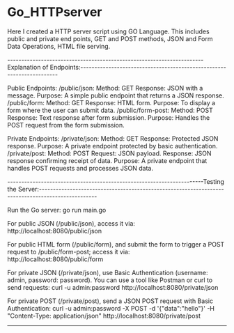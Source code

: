 # Go_HTTPserver
Here I created a HTTP server script using GO Language. This includes public and private end points, GET and POST methods, JSON and Form Data Operations, HTML file serving.

----------------------------------------------------------------------Explanation of Endpoints:----------------------------------------------------------------------

Public Endpoints:
  /public/json:
        Method: GET
        Response: JSON with a message.
        Purpose: A simple public endpoint that returns a JSON response.
  /public/form:
        Method: GET
        Response: HTML form.
        Purpose: To display a form where the user can submit data.
  /public/form-post:
        Method: POST
        Response: Text response after form submission.
        Purpose: Handles the POST request from the form submission.
        
Private Endpoints:
  /private/json:
        Method: GET
        Response: Protected JSON response.
        Purpose: A private endpoint protected by basic authentication.
  /private/post:
        Method: POST
        Request: JSON payload.
        Response: JSON response confirming receipt of data.
        Purpose: A private endpoint that handles POST requests and processes JSON data.

----------------------------------------------------------------------Testing the Server:--------------------------------------------------------------------------------------------------

Run the Go server:      go run main.go

For public JSON (/public/json), access it via:      http://localhost:8080/public/json

For public HTML form (/public/form), and submit the form to trigger a POST request to /public/form-post; access it via:      http://localhost:8080/public/form

For private JSON (/private/json), use Basic Authentication (username: admin, password: password). You can use a tool like Postman or curl to send requests:      curl -u admin:password http://localhost:8080/private/json

For private POST (/private/post), send a JSON POST request with Basic Authentication:      curl -u admin:password -X POST -d '{"data":"hello"}' -H "Content-Type: application/json" http://localhost:8080/private/post

-------------------------------------------------------------------------------------------------------------------------------------------------------------------------------------------
